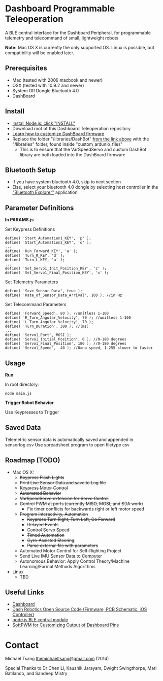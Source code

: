 Dashboard Programmable Teleoperation
====================================

A BLE central interface for the Dashboard Peripheral, for programmable telemetry and telecommand of small, lightweight robots


__Note:__ Mac OS X is currently the only supported OS. Linux is possible, but compatibility will be enabled later.

Prerequisites
-----------

* Mac (tested with 2009 macbook and newer)
* OSX (tested with 10.9.2 and newer)
* System OR Dongle Bluetooth 4.0 
* DashBoard

Install
-------
* [Install Node.js: click "INSTALL"](http://nodejs.org/)
* Download root of this Dashboard Teleoperation repository
* [Learn how to customize DashBoard firmware](https://github.com/DashRobotics/dashboard-v1.0-firmware/tree/master/arduino%20files)
* Replace the folder "/libraries/DashBot" [from the link above](https://github.com/DashRobotics/dashboard-v1.0-firmware/tree/master/arduino%20files) with the "/libraries" folder, found inside "custom_ardunio_files"
    * This is to ensure that the VarSpeedServo and custom DashBot library are both loaded into the DashBoard firmware

Bluetooth Setup
---------------
* If you have system bluetooth 4.0, skip to next section
* Else, select your bluetooth 4.0 dongle by selecting host controller in the ["Bluetooth Explorer"](http://www.geekguides.co.uk/414/how-to-select-a-bluetooth-adapter-in-os-x/) application   

Parameter Definitions
---------------------
__In PARAMS.js__

Set Keypress Definitions

    define( 'Start_Automation1_KEY', 'p' );
    define( 'Start_Automation2_KEY', 'o' );
    ...
    define( 'Run_Forward_KEY', 'a' );
    define( 'Turn_R_KEY, 'd' );
    define( 'Turn_L_KEY, 'a' );
    ...  
    define( 'Set_Servo1_Init_Position_KEY', 'z' );
    define( 'Set_Servo1_Final_Position_KEY', 'x' );


Set Telemetry Parameters

    define( 'Save_Sensor_Data', true );
    define( 'Rate_of_Sensor_Data_Arrival', 100 ); //in Hz

Set Telecommand Parameters

    define( 'Forward_Speed', 80 ); //unitless 1-100
    define( 'R_Turn_Angular_Velocity', 70 ); //unitless 1-100
    define( 'L_Turn_Angular_Velocity', 70 );
    define( 'Turn_Duration', 300 ); //(ms)
    ...
    define( 'Servo1_Port', MOSI );
    define( 'Servo1_Initial_Position', 0 ); //0-180 degrees
    define( 'Servo1_Final_Position', 180 ); //0-180 degrees
    define( 'Servo1_Speed',  40 ); //0=no speed, 1-255 slower to faster


Usage
-----
__Run__

In root directory:
   
    node main.js 
   
__Trigger Robot Behavior__

Use Keypresses to Trigger

Saved Data
-----------
Telemetric sensor data is automatically saved and appended in sensorlog.csv
Use spreadsheet program to open filetype csv 

Roadmap (TODO)
-------------
 * Mac OS X:
    * ~~Keypress Flash Lights~~
    * ~~Print Live Sensor Data and save to Log file~~
    * ~~Keypress Motor Control~~
    * ~~Automated Behavior~~ 
    * ~~VarSpeedServo extension for Servo Control~~
	* ~~Control PWM at ports (currently MISO, MOSI, and SDA work)~~
        * Fix timer conflicts for backwards right or left motor speed
    * ~~Program Interactivity, Automation~~
        * ~~Keypress Turn Right, Turn Left, Go Forward~~
        * ~~Delayed Events~~
        * ~~Control Servo Speed~~
        * ~~Timed Automation~~
        * ~~Gyro-Assisted Steering~~
        * ~~Parse external file with parameters~~
    * Automated Motor Control for Self-Righting Project
    * Send Live IMU Sensor Data to Computer
    * Autonomous Behavior: Apply Control Theory/Machine Learning/Formal Methods Algorithms  
 * Linux 
    * TBD

Useful Links
------------
 * [Dashboard](http://dashrobotics.com/collections/frontpage/products/dashboard-rdk)
 * [Dash Robotics Open Source Code (Firmware, PCB Schematic, iOS Controller)](https://github.com/DashRobotics)
 * [node.js BLE central module](https://github.com/sandeepmistry/noble)
 * [SoftPWM for Customizing Output of Dashboard Pins](https://code.google.com/p/rogue-code/wiki/SoftPWMLibraryDocumentation)

Contact
=======

Michael Tsang <themichaeltsang@gmail.com> (2014)


Special Thanks to Dr Chen Li, Kaushik Jarayam, Dwight Swingthorpe, Mari Batilando, and Sandeep Mistry
